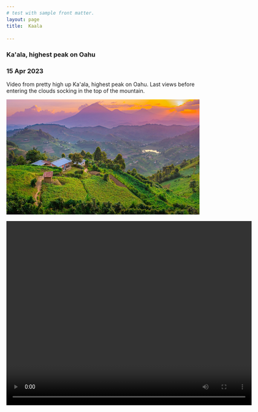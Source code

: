 ```yaml
---
# test with sample front matter.
layout: page
title:  Kaala

---
```

### Ka'ala, highest peak on Oahu  
### 15 Apr 2023



Video from pretty high up Ka'ala, highest peak on Oahu.  Last views before entering the clouds socking in the top of the mountain.  

   <img src="images/muhabura.jpg" height="300"><br>

   <video width="640" height="480" controls>
  <source src="https://nswaswajim.github.io/lutembe/images/IMG_0712.MOV" type="video/mp4">
  
  Your browser does not support the video tag.
</video>




### Pink Pillbox sunrise, Nanakuli, 7 Apr  

Video from Pink Pillbox, Nanakulu, Apri 7  

   <img src="images/muhabura.jpg" height="300"><br>

   <video width="640" height="480" controls>
  <source src="https://nswaswajim.github.io/lutembe/images/IMG_0686.MOV" type="video/mp4">
  
  Your browser does not support the video tag.
</video>
